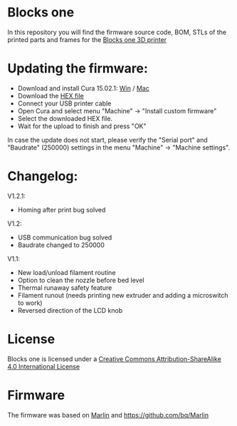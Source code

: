 # Blocks one
In this repository you will find the firmware source code, BOM, STLs of the printed parts and frames for the [Blocks one 3D printer](http://blockstec.com/one.html)


# Updating the firmware:
 - Download and install Cura 15.02.1: [Win](http://software.ultimaker.com/old/Cura_15.02.1.exe) / [Mac](http://software.ultimaker.com/old/Cura-15.02.1-MacOS.dmg)
 - Download the [HEX file](http://blockstec.com/downloads/Blocks_one_1.2.hex)
 - Connect your USB printer cable
 - Open Cura and select menu "Machine" -> "Install custom firmware"
 - Select the downloaded HEX file.
 - Wait for the upload to finish and press "OK"

In case the update does not start, please verify the "Serial port" and "Baudrate" (250000) settings in the menu "Machine" -> "Machine settings".


# Changelog:
V1.2.1:
 - Homing after print bug solved

V1.2:
 - USB communication bug solved
 - Baudrate changed to 250000

V1.1:
 - New load/unload filament routine
 - Option to clean the nozzle before bed level
 - Thermal runaway safety feature
 - Filament runout (needs printing new extruder and adding a microswitch to work)
 - Reversed direction of the LCD knob



# License
Blocks one is licensed under a [Creative Commons Attribution-ShareAlike 4.0 International License](http://creativecommons.org/licenses/by-sa/4.0/)


# Firmware
The firmware was based on [Marlin](https://github.com/MarlinFirmware/Marlin) and https://github.com/bq/Marlin

